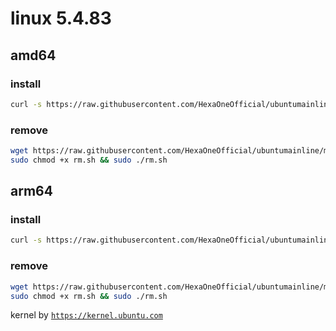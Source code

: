# linux 5.4.83
 
## amd64

### install
```bash
curl -s https://raw.githubusercontent.com/HexaOneOfficial/ubuntumainline/main/catalog/5.4.83/amd64LTS.sh | sh
``` 
### remove
```bash
wget https://raw.githubusercontent.com/HexaOneOfficial/ubuntumainline/main/catalog/5.4.83/rm.sh
sudo chmod +x rm.sh && sudo ./rm.sh
```
## arm64

### install
```bash
curl -s https://raw.githubusercontent.com/HexaOneOfficial/ubuntumainline/main/catalog/5.4.83/arm64LTS.sh | sh
``` 
### remove
```bash
wget https://raw.githubusercontent.com/HexaOneOfficial/ubuntumainline/main/catalog/5.4.83/rm.sh
sudo chmod +x rm.sh && sudo ./rm.sh
``` 
 
 
kernel by [`https://kernel.ubuntu.com`](https://kernel.ubuntu.com/)
